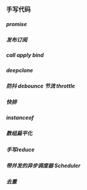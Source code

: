 ### 手写代码

##### promise

##### 发布订阅

##### call apply bind

##### deepclone

##### 防抖 debounce 节流 throttle

##### 快排

##### instanceof

##### 数组扁平化

##### 手写reduce

##### 带并发的异步调度器 Scheduler

##### 去重